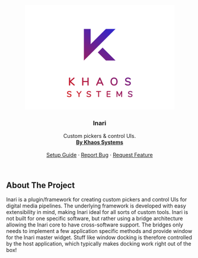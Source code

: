 <div align="center">
    <img src="images/logo.png" alt="Logo" width="80%">
    <h3 align="center">Inari</h3>
    <p align="center">
        Custom pickers & control UIs.
        <br />
        <a href="https://khaos.systems/"><strong>By Khaos Systems</strong></a>
        <br /><br />
        <a href="#">Setup Guide</a>
        ·
        <a href="https://github.com/KhaosSystems/Inari/issues">Report Bug</a>
        ·
        <a href="https://github.com/KhaosSystems/Inari/issues">Request Feature</a>
  </p>
</div>

<br>

## About The Project
Inari is a plugin/framework for creating custom pickers and control UIs for digital media pipelines. The underlying framework is developed with easy extensibility in mind, making Inari ideal for all sorts of custom tools. Inari is not built for one specific software, but rather using a bridge architecture allowing the Inari core to have cross-software support. The bridges only needs to implement a few application specific methods and provide window for the Inari master widget. Stuff like window docking is therefore controlled by the host application, which typically makes docking work right out of the box!